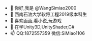 - 👋 你好,我是 @WangSimiao2000
- 👀 西南石油大学软将工程2019级本科生
- 🌱 喜欢画画,看小说,玩游戏
- 💞️ 在学Unity3D,UnityShader,C#
- 📫 QQ:1872557359 微信:SiMiao1106

<!---
保持独立思考,不卑不亢不怂,长成自己喜欢的样子
--->
